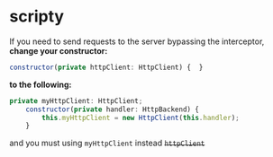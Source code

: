 # scripty
If you need to send requests to the server bypassing the interceptor, **change your constructor:**
```javascript
constructor(private httpClient: HttpClient) {  }
```

**to the following:**
```javascript
private myHttpClient: HttpClient;
    constructor(private handler: HttpBackend) {
        this.myHttpClient = new HttpClient(this.handler);
    }
```

and you must using `myHttpClient` instead <s>`httpClient`</s>

